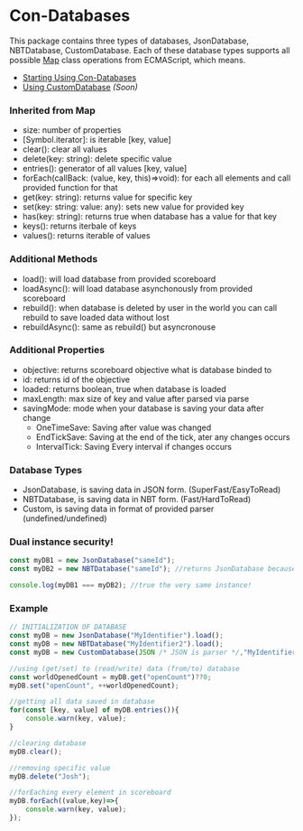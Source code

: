 # Con-Databases
This package contains three types of databases, JsonDatabase, NBTDatabase, CustomDatabase. 
Each of these database types supports all possible [Map](https://developer.mozilla.org/en-US/docs/Web/JavaScript/Reference/Global_Objects/Map) class operations from ECMAScript, which means.
- [Starting Using Con-Databases](./docs/HOW_TO_SETUP.md)
- [Using CustomDatabase](./docs/CUSTOM_DATABASE.md)  *(Soon)*

### Inherited from Map
 - size: number of properties
 - [Symbol.iterator]: is iterable [key, value]
 - clear(): clear all values
 - delete(key: string): delete specific value
 - entries(): generator of all values [key, value]
 - forEach(callBack: (value, key, this)=>void): for each all elements and call provided function for that
 - get(key: string): returns value for specific key
 - set(key: string: value: any): sets new value for provided key
 - has(key: string): returns true when database has a value for that key
 - keys(): returns iterbale of keys
 - values(): returns iterable of values
### Additional Methods
 - load(): will load database from provided scoreboard
 - loadAsync(): will load database asynchonously from provided scoreboard
 - rebuild(): when database is deleted by user in the world you can call rebuild to save loaded data without lost
 - rebuildAsync(): same as rebuild() but asyncronouse
### Additional Properties
 - objective: returns scoreboard objective what is database binded to
 - id: returns id of the objective
 - loaded: returns boolean, true when database is loaded
 - maxLength: max size of key and value after parsed via parse
 - savingMode: mode when your database is saving your data after change
   - OneTimeSave: Saving after value was changed
   - EndTickSave: Saving at the end of the tick, ater any changes occurs
   - IntervalTick: Saving Every interval if changes occurs

### Database Types
 - JsonDatabase, is saving data in JSON form. (SuperFast/EasyToRead)
 - NBTDatabase, is saving data in NBT form. (Fast/HardToRead)
 - Custom, is saving data in format of provided parser (undefined/undefined)

### Dual instance security!
```js
const myDB1 = new JsonDatabase("sameId");
const myDB2 = new NBTDatabase("sameId"); //returns JsonDatabase because database with same id "sameId" was already created.

console.log(myDB1 === myDB2); //true the very same instance!
``` 

### Example
```js
// INITIALIZATION OF DATABASE
const myDB = new JsonDatabase("MyIdentifier").load();
const myDB = new NBTDatabase("MyIdentifier2").load();
const myDB = new CustomDatabase(JSON /* JSON is parser */,"MyIdentifier3").load();

//using (get/set) to (read/write) data (from/to) database
const worldOpenedCount = myDB.get("openCount")??0;
myDB.set("openCount", ++worldOpenedCount);

//getting all data saved in database
for(const [key, value] of myDB.entries()){
    console.warn(key, value);
}

//clearing database
myDB.clear();

//removing specific value
myDB.delete("Josh");

//forEaching every element in scoreboard
myDB.forEach((value,key)=>{
    console.warn(key, value);
});
```